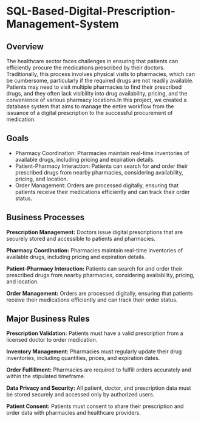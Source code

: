 # SQL-Based-Digital-Prescription-Management-System
## Overview
The healthcare sector faces challenges in ensuring that patients can efficiently procure the medications prescribed by their doctors. Traditionally, this process involves physical visits
to pharmacies, which can be cumbersome, particularly if the required drugs are not readily available. Patients may need to visit multiple pharmacies to find their prescribed drugs, and they often lack visibility into drug availability, pricing, and the convenience of various pharmacy locations.In this project, we created a database system that aims to manage the entire workflow from the issuance of a digital prescription to the successful procurement of medication.

## Goals
- Pharmacy Coordination: Pharmacies maintain real-time inventories of available drugs, including pricing and expiration details.
- Patient-Pharmacy Interaction: Patients can search for and order their prescribed drugs from nearby pharmacies, considering availability, pricing, and location.
- Order Management: Orders are processed digitally, ensuring that patients receive their medications efficiently and can track their order status.

## Business Processes
**Prescription Management:** Doctors issue digital prescriptions that are securely stored and accessible to patients and pharmacies.

**Pharmacy Coordination:** Pharmacies maintain real-time inventories of available drugs, including pricing and expiration details.

**Patient-Pharmacy Interaction:** Patients can search for and order their prescribed drugs from nearby pharmacies, considering availability, pricing, and location.

**Order Management:** Orders are processed digitally, ensuring that patients receive their medications efficiently and can track their order status.

## Major Business Rules 
**Prescription Validation:** Patients must have a valid prescription from a licensed doctor to order medication.

**Inventory Management:** Pharmacies must regularly update their drug inventories, including quantities, prices, and expiration dates.

**Order Fulfillment:** Pharmacies are required to fulfill orders accurately and within the stipulated timeframe.

**Data Privacy and Security:** All patient, doctor, and prescription data must be stored securely and accessed only by authorized users.

**Patient Consent:** Patients must consent to share their prescription and order data with pharmacies and healthcare providers.
